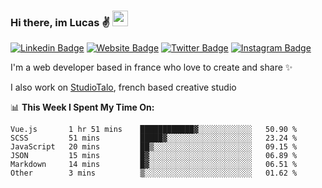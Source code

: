 ### Hi there, im Lucas ✌️ <img src="https://media.giphy.com/media/hvRJCLFzcasrR4ia7z/giphy.gif" width="25px">
[![Linkedin Badge](https://img.shields.io/badge/-LinkedIn-0e76a8?style=flat-square&logo=Linkedin&logoColor=white)](https://www.linkedin.com/in/lucasbellier/)
[![Website Badge](https://img.shields.io/badge/Website-3b5998?style=flat-square&logo=google-chrome&logoColor=white)](https://lucasblr.fr)
[![Twitter Badge](https://img.shields.io/badge/-Twitter-00acee?style=flat-square&logo=Twitter&logoColor=white)](https://twitter.com/ImJustLucas_)
[![Instagram Badge](https://img.shields.io/badge/-Instagram-e4405f?style=flat-square&logo=Instagram&logoColor=white)](https://instagram.com/luuucas.blr/)

I'm a web developer based in france who love to create and share ✨

I also work on [StudioTalo](https://talodev.fr), french based creative studio

📊 **This Week I Spent My Time On:**
<!--START_SECTION:waka-->

```text
Vue.js       1 hr 51 mins    ████████████▓░░░░░░░░░░░░   50.90 %
SCSS         51 mins         █████▓░░░░░░░░░░░░░░░░░░░   23.24 %
JavaScript   20 mins         ██▒░░░░░░░░░░░░░░░░░░░░░░   09.15 %
JSON         15 mins         █▓░░░░░░░░░░░░░░░░░░░░░░░   06.89 %
Markdown     14 mins         █▓░░░░░░░░░░░░░░░░░░░░░░░   06.51 %
Other        3 mins          ▒░░░░░░░░░░░░░░░░░░░░░░░░   01.62 %
```

<!--END_SECTION:waka-->
